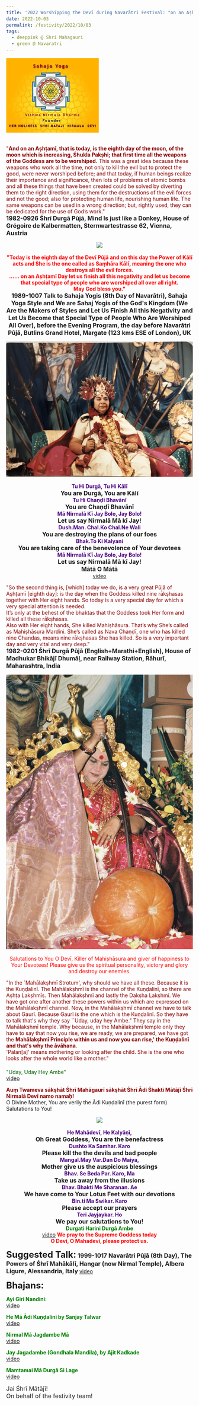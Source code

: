 ```yaml
---
title: '2022 Worshipping the Devī during Navarātri Festival: "on an Aṣhṭamī Day let us finish all this negativity and let us become that special type of people who are worshiped all over all right." '
date: 2022-10-03
permalink: /festivity/2022/10/03
tags:
  - deeppink @ Shri Mahagauri
  - green @ Navaratri
---
```


<div style="text-align: left"><img src="/images/image1.png" width="250" /></div><br>

<p>
<font color="DarkRed">"<b>And on an Aṣhṭamī, that is today, is the eighth day of the moon, of the moon which is increasing, Śhukla Pakṣhi; that first time all the weapons of the Goddess are to be worshiped.</b> This was a great idea because these weapons who work all the time, not only to kill the evil but to protect the good, were never worshiped before; and that today, if human beings realize their importance and significance, then lots of problems of atomic bombs and all these things that have been created could be solved by diverting them to the right direction, using them for the destructions of the evil forces and not the good; also for protecting human life, nourishing human life. The same weapons can be used in a wrong direction; but, rightly used, they can be dedicated for the use of God’s work."</font><br>
<font size="+0"><b>1982-0926 Śhrī Durgā Pūjā, Mind Is just like a Donkey, House of Grégoire de Kalbermatten, Sternwartestrasse 62, Vienna, Austria</b></font>
</p>

<div style="text-align: center"><img src="/images/image1044.png" /></div>

<p style="text-align:center;">
<font color="red"><b>"Today is the eighth day of the Devī Pūjā and on this day the Power of Kālī acts and She is the one called as Saṃhāra Kālī, meaning the one who destroys all the evil forces.<br>
...... on an Aṣhṭamī Day let us finish all this negativity and let us become that special type of people who are worshiped all over all right.<br>
May God bless you."</b></font><br>
<font size="+0"><b>1989-1007 Talk to Sahaja Yogis (8th Day of Navarātri), Sahaja Yoga Style and We are Sahaj Yogis of the God's Kingdom (We Are the Makers of Styles and Let Us Finish All this Negativity and Let Us Become that Special Type of People Who Are Worshiped All Over), before the Evening Program, the day before Navarātri Pūjā, Butlins Grand Hotel, Margate (123 kms ESE of London), UK</b></font>
</p>

<div style="text-align: center"><img src="/images/image1045.png" /></div>

<p style=" text-align:center;">
<font color="indigo"><b>Tu Hi Durgā, Tu Hi Kālī</b></font><br>
<font size="+0"><b>You are Durgā, You are Kālī</b></font><br>
<font color="indigo"><b>Tu Hi Chaṇḍī Bhavānī</b></font><br>
<font size="+0"><b>You are Chaṇḍī Bhavānī</b></font><br>
<font color="indigo"><b>Mā Nirmalā Kī Jay Bolo, Jay Bolo!</b></font><br>
<font size="+0"><b>Let us say Nirmalā Mā kī Jay!</b></font><br>
<font color="indigo"><b>Dush.Man. Chal.Ko Chal.Ne Wali</b></font><br>
<font size="+0"><b>You are destroying the plans of our foes</b></font><br>
<font color="indigo"><b>Bhak.To Ki Kalyani</b></font><br>
<font size="+0"><b>You are taking care of the benevolence of Your devotees</b></font><br>
<font color="indigo"><b>Mā Nirmalā Kī Jay Bolo, Jay Bolo!</b></font><br>
<font size="+0"><b>Let us say Nirmalā Mā kī Jay!</b></font><br>
<font size="+0"><b>Mātā O Mātā</b></font><br>
<a href="https://seven-teams.github.io/Videos_Links.html">video</a>
</p>

<p>
<font color="DarkRed">"So the second thing is, [which] today we do, is a very great Pūjā of Aṣhṭamī [eighth day]: is the day when the Goddess killed nine rākṣhasas together with Her eight hands. So today is a very special day for which a very special attention is needed.<br>
It’s only at the behest of the bhaktas that the Goddess took Her form and killed all these rākṣhasas.<br>
Also with Her eight hands, She killed Mahiṣhāsura. That’s why She’s called as Mahiṣhāsura Mardini. She’s called as Nava Chaṇḍī, one who has killed nine Chandas, means nine rākṣhasas She has killed. So is a very important day and very vital and very deep."</font><br>
<font size="+0"><b>1982-0201 Śhrī Durgā Pūjā (English+Marathi+English), House of Madhukar Bhikājī Dhumāḷ, near Railway Station, Rāhurī, Maharashtra, India</b></font>
</p>

<div style="text-align: center"><img src="/images/image1046.png" /></div>

<p style="color:red; text-align:center;">
Salutations to You O Devī,
Killer of Mahiṣhāsura and giver of happiness to Your Devotees!
Please give us the spiritual personality, victory and glory and destroy our enemies.<br>
</p>

<p>
<font color="DarkRed">"In the `Mahālakṣhmī Strotum', why should we have all these. Because it is the Kuṇḍalinī. The Mahālakṣhmī is the channel of the Kuṇḍalinī, so there are Aṣhṭa Lakṣhmīs. Then Mahālakṣhmī and lastly the Dakṣha Lakṣhmī. We have got one after another these powers within us which are expressed on the Mahālakṣhmī channel. Now, in the Mahālakṣhmī channel we have to talk about Gaurī. Because Gaurī is the one which is the Kuṇḍalinī. So they have to talk that's why they say ``Uday, uday hey Ambe." They say in the Mahālakṣhmī temple. Why because, in the Mahālakṣhmī temple only they have to say that now you rise, we are ready, we are prepared, we have got the <b>Mahālakṣhmī Principle within us and now you can rise,' the Kuṇḍalinī and that's why the āvāhana</b>.<br>
'Pālan[a]' means mothering or looking after the child. She is the one who looks after the whole world like a mother."</font><br>
<font size="+0"><b></b></font><br>
<font color="DarkGreen">"Uday, Uday Hey Ambe"</font><br>
<a href="https://seven-teams.github.io/Videos_Links.html">video</a>
</p>

<font color="DarkRed"><b>Auṃ Twameva sākṣhāt Śhrī Mahāgaurī sākṣhāt Śhrī Ādi Śhakti Mātājī Śhrī Nirmalā Devī namo namaḥ!</b></font><br>
O Divine Mother, You are verily the Ādi Kuṇḍalinī (the purest form)<br> 
Salutations to You!<br>

<div style="text-align: center"><img src="/images/image1047.png" /></div>

<p style="text-align:center;">
<font color="indigo"><b>He Mahādevī, He Kalyāṇī,</b></font><br>
<font size="+0"><b>Oh Great Goddess, You are the benefactress</b></font><br>
<font color="indigo"><b>Dushto Ka Samhar. Karo</b></font><br>
<font size="+0"><b>Please kill the the devils and bad people</b></font><br>
<font color="indigo"><b>Mangal.May Var.Dan Do Maiya,</b></font><br>
<font size="+0"><b>Mother give us the auspicious blessings</b></font><br>
<font color="indigo"><b>Bhav. Se Beda Par. Karo, Ma</b></font><br>
<font size="+0"><b>Take us away from the illusions</b></font><br>
<font color="indigo"><b>Bhav. Bhakti Me Sharanan. Ae</b></font><br>
<font size="+0"><b>We have come to Your Lotus Feet with our devotions</b></font><br>
<font color="indigo"><b>Bin.ti Ma Swikar. Karo</b></font><br>
<font size="+0"><b>Please accept our prayers</b></font><br>
<font color="indigo"><b>Teri Jayjaykar. Ho</b></font><br>
<font size="+0"><b>We pay our salutations to You!</b></font><br>
<font color="green"><b>Durgati Harini Durgā Ambe</b></font><br>
<a href="https://seven-teams.github.io/Videos_Links.html">video</a>
<font color="red"><b>We pray to the Supreme Goddess today<br>
O Devi, O Mahadevi, please protect us.</b></font>
</p>

<font size="+2"><b>Suggested Talk:</b></font> 
<font size="+0"><b>1999-1017 Navarātri Pūjā (8th Day), The Powers of Śhrī Mahākālī, Hangar (now Nirmal Temple), Albera Ligure, Alessandria, Italy</b></font>
<a href="https://vimeo.com/25643943"> video</a><br>

<font size="+2"><b>Bhajans:</b></font>

<p>
<font color="green"><b>Ayi Giri Nandini:</b></font><br>
<a href="https://seven-teams.github.io/Videos_Links.html">video</a>
</p>

<p>
<font color="green"><b>He Mā Ādi Kuṇḍalinī by Sanjay Talwar</b></font><br>
<a href="https://seven-teams.github.io/Videos_Links.html">video</a>
</p>
 
<p>
<font color="green"><b>Nirmal Mā Jagdambe Mā</b></font><br>
<a href="https://seven-teams.github.io/Videos_Links.html">video</a>
</p>

<p>
<font color="green"><b>Jay Jagadambe (Gondhala Mandila), by Ajit Kadkade</b></font><br>
<a href="https://seven-teams.github.io/Videos_Links.html">video</a> 
</p>

<p>
<font color="green"><b>Mamtamai Mā Durgā Si Lage</b></font><br>
<a href="https://seven-teams.github.io/Videos_Links.html">video</a>
</p>

<p>
<font size="+0">Jai Śhrī Mātājī!<br>
On behalf of the festivity team!</font>
</p>